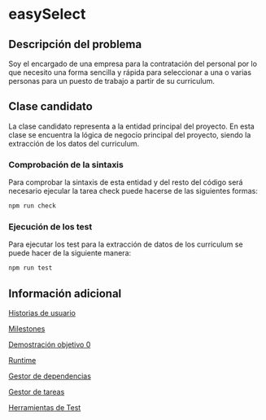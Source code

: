 # easySelect

## Descripción del problema

Soy el encargado de una empresa para la contratación del personal por lo que 
necesito una forma sencilla y rápida para seleccionar a una o varias personas
para un puesto de trabajo a partir de su curriculum.

## Clase candidato

La clase candidato representa a la entidad principal del proyecto. En esta clase 
se encuentra la lógica de negocio principal del proyecto, siendo la extracción 
de los datos del curriculum.

### Comprobación de la sintaxis

Para comprobar la sintaxis de esta entidad y del resto del código será necesario
ejecular la tarea check puede hacerse de las siguientes formas:

```bash
npm run check
```

### Ejecución de los test

Para ejecutar los test para la extracción de datos de los curriculum se puede
hacer de la siguiente manera:

```bash
npm run test
```

## Información adicional

[Historias de usuario](./docs/historias_usuario.md)

[Milestones](./docs/milestones.md)

[Demostración objetivo 0](./docs/objetivo0.md)

[Runtime](./docs/runtime.md)

[Gestor de dependencias](./docs/gestor_dependencias.md)

[Gestor de tareas](./docs/gestor_tareas.md)

[Herramientas de Test](./docs/herramientas_test.md)

